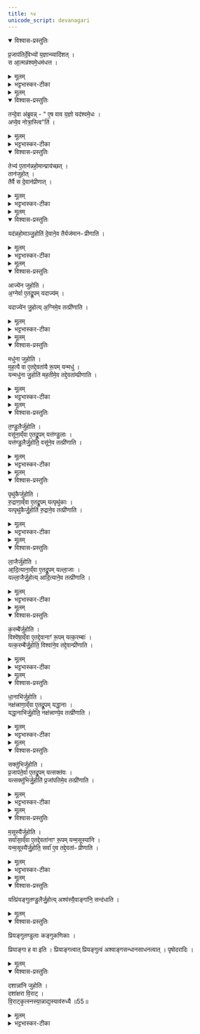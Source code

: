 ```yaml
---
title: १४
unicode_script: devanagari
---
```


<details open><summary>विश्वास-प्रस्तुतिः</summary>

प्र॒जाप॑तिर्दे॒वेभ्यो॑ य॒ज्ञान्व्यादि॑शत् ।  
स आ॒त्मन्न॑श्वमे॒धम॑धत्त ।  
</details>

<details><summary>मूलम्</summary>

प्र॒जाप॑तिर्दे॒वेभ्यो॑ य॒ज्ञान्व्यादि॑शत् ।  
स आ॒त्मन्न॑श्वमे॒धम॑धत्त ।  
</details>

<details><summary>भट्टभास्कर-टीका</summary>

1प्रजापपतिर्देवेभ्य इत्यादि ॥
पत्नी संयाजनान्तेऽहन्यग्निष्टोमे तु संस्थिते ।  
प्रजापतिसमे गीतवीणागणकिभिर्नृपे ॥  


अस्तंगते सहस्रांशौ वारुण्या त्वर्थनिर्मिताः ।  
षट्त्रिंशतमथासन्दीस्तावन्तोऽध्वर्यवो वृताः ॥  

अप्राकृताः स्रुवैर्दीर्घदण्डैः खदिरसम्भवैः ।  
सर्वां तां रात्रिमन्नानि दशाज्यादीनि जुह्वति ॥  

इदमिदानीं विदधाति । अश्वमेधव्यतिरिक्तान् यज्ञान् व्यादिश्य पृथक्पृथक् विभज्य अश्वमेधं आत्मन्येव स्थापितवान् ।  
</details>


<details><summary>मूलम्</summary>

तन्दे॒वा अ॑ब्रुवन् ।  
ए॒ष वाव य॒ज्ञः ।  
यद॑श्वमे॒धः ।  
अप्ये॒व नोत्रा॒स्त्विति॑ ।  
</details>

<details open><summary>विश्वास-प्रस्तुतिः</summary>

तन्दे॒वा अ॑ब्रुवन्न् - " ए॒ष वाव य॒ज्ञो यद॑श्वमे॒धः ।  
अप्ये॒व नोत्रा॒स्त्वि"ति॑ ।  
</details>

<details><summary>मूलम्</summary>

तन्दे॒वा अ॑ब्रुवन्न् - " ए॒ष वाव य॒ज्ञो यद॑श्वमे॒धः ।  
अप्ये॒व नोत्रा॒स्त्वि"ति॑ ।  
</details>

<details><summary>भट्टभास्कर-टीका</summary>

अथ तं देवा अब्रुवन् एषः अश्वमेधः एव यज्ञः अन्ये यज्ञाभासाः। तस्मात् अस्मिन् यज्ञे अस्माकं यत्किंचिदप्यस्त्वेव अल्पमस्त्विति यावत् । अस्माकमप्यस्त्विति वा तेभ्यः एतान् अन्नहोमान् वक्ष्यमाणान् 'एकस्मै स्वाहा' इत्यादीन् प्रादात् ।  
</details>

<details open><summary>विश्वास-प्रस्तुतिः</summary>

तेभ्य॑ ए॒तान॑न्नहो॒मान्प्राय॑च्छत् ।  
तान॑जुहोत् ।  
तैर्वै स दे॒वान॑प्रीणात् ।  
</details>

<details><summary>मूलम्</summary>

तेभ्य॑ ए॒तान॑न्नहो॒मान्प्राय॑च्छत् ।  
तान॑जुहोत् ।  
तैर्वै स दे॒वान॑प्रीणात् ।  
</details>

<details><summary>भट्टभास्कर-टीका</summary>

तेभ्यश्च तानजुहोत् तैश्च तानप्रीणयत् ।  
</details>


<details><summary>मूलम्</summary>

यद॑न्नहो॒माञ्जु॒होति॑ ॥50॥  
दे॒वाने॒व तैर्यज॑मानᳶ प्रीणाति ।  
</details>

<details open><summary>विश्वास-प्रस्तुतिः</summary>

यद॑न्नहो॒माञ्जु॒होति॑ दे॒वाने॒व तैर्यज॑मानᳶ प्रीणाति ।  
</details>

<details><summary>मूलम्</summary>

यद॑न्नहो॒माञ्जु॒होति॑ दे॒वाने॒व तैर्यज॑मानᳶ प्रीणाति ।  
</details>

<details><summary>भट्टभास्कर-टीका</summary>

यदित्यादि । गतम् ।  

अवनीयानि होतव्यानि अन्नहोमाः ॥
</details>


<details><summary>मूलम्</summary>

आज्ये॑न जुहोति ।  
अ॒ग्नेर्वा ए॒तद्रू॒पम् ।  
यदाज्य॑म् ।  
यदाज्ये॑न जु॒होति॑ ।  
अ॒ग्निमे॒व तत्प्री॑णाति ।  
</details>

<details open><summary>विश्वास-प्रस्तुतिः</summary>

आज्ये॑न जुहोति ।  
अ॒ग्नेर्वा ए॒तद्रू॒पम्  यदाज्य॑म् ।   

यदाज्ये॑न जु॒होत्य् अ॒ग्निमे॒व तत्प्री॑णाति ।  
</details>

<details><summary>मूलम्</summary>

आज्ये॑न जुहोति ।  
अ॒ग्नेर्वा ए॒तद्रू॒पम्  यदाज्य॑म् ।   

यदाज्ये॑न जु॒होत्य् अ॒ग्निमे॒व तत्प्री॑णाति ।  
</details>

<details><summary>भट्टभास्कर-टीका</summary>

2रूपवत्प्रियतमत्वात् आज्यमग्निरूपम् । एवं सर्वत्र ।  
</details>


<details><summary>मूलम्</summary>

मधु॑ना जुहोति ।  
म॒ह॒त्यै वा ए॒तद्दे॒वता॑यै रू॒पम् ।  
यन्मधु॑ ।  
यन्मधु॑ना जु॒होति॑ ॥51॥  
म॒ह॒तीमे॒व तद्दे॒वता॑म्प्रीणाति ।  
</details>

<details open><summary>विश्वास-प्रस्तुतिः</summary>

मधु॑ना जुहोति ।  
म॒ह॒त्यै वा ए॒तद्दे॒वता॑यै रू॒पम् यन्मधु॑ ।  
यन्मधु॑ना जु॒होति॑ मह॒तीमे॒व तद्दे॒वता॑म्प्रीणाति ।  
</details>

<details><summary>मूलम्</summary>

मधु॑ना जुहोति ।  
म॒ह॒त्यै वा ए॒तद्दे॒वता॑यै रू॒पम् यन्मधु॑ ।  
यन्मधु॑ना जु॒होति॑ मह॒तीमे॒व तद्दे॒वता॑म्प्रीणाति ।  
</details>

<details><summary>भट्टभास्कर-टीका</summary>

महती देवता महादेवः विश्वाधिक्यं महत्त्वम् ।  
</details>


<details><summary>मूलम्</summary>

त॒ण्डु॒लैर्जु॑होति ।  
वसू॑ना॒व्ँवा ए॒तद्रू॒पम् ।  
यत्त॑ण्डु॒लाः ।  
यत्त॑ण्डु॒लैर्जु॒होति॑ ।  
वसू॑ने॒व तत्प्री॑णाति ।  
</details>

<details open><summary>विश्वास-प्रस्तुतिः</summary>

त॒ण्डु॒लैर्जु॑होति ।  
वसू॑ना॒व्ँवा ए॒तद्रू॒पम् यत्त॑ण्डु॒लाः ।  
यत्त॑ण्डु॒लैर्जु॒होति॒ वसू॑ने॒व तत्प्री॑णाति ।  
</details>

<details><summary>मूलम्</summary>

त॒ण्डु॒लैर्जु॑होति ।  
वसू॑ना॒व्ँवा ए॒तद्रू॒पम् यत्त॑ण्डु॒लाः ।  
यत्त॑ण्डु॒लैर्जु॒होति॒ वसू॑ने॒व तत्प्री॑णाति ।  
</details>

<details><summary>भट्टभास्कर-टीका</summary>

तण्डुलाः व्रीहितण्डुलाः ।  
</details>


<details><summary>मूलम्</summary>

पृथु॑कैर्जुहोति ।  
रु॒द्राणा॒व्ँवा ए॒तद्रू॒पम् ।  
यत्पृथु॑काः ।  
यत्पृथु॑कैर्जु॒होति॑ ॥52॥  
रु॒द्राने॒व तत्प्री॑णाति ।  
</details>

<details open><summary>विश्वास-प्रस्तुतिः</summary>

पृथु॑कैर्जुहोति ।  
रु॒द्राणा॒व्ँवा ए॒तद्रू॒पम्  यत्पृथु॑काः ।  
यत्पृथु॑कैर्जु॒होति॑ रु॒द्राने॒व तत्प्री॑णाति ।  
</details>

<details><summary>मूलम्</summary>

पृथु॑कैर्जुहोति ।  
रु॒द्राणा॒व्ँवा ए॒तद्रू॒पम्  यत्पृथु॑काः ।  
यत्पृथु॑कैर्जु॒होति॑ रु॒द्राने॒व तत्प्री॑णाति ।  
</details>

<details><summary>भट्टभास्कर-टीका</summary>

पृथुकाः चिपिटकाः ।  
</details>


<details><summary>मूलम्</summary>

ला॒जैर्जु॑होति ।  
आ॒दि॒त्याना॒व्ँवा ए॒तद्रू॒पम् ।  
यल्ला॒जाः ।  
यल्ला॒जैर्जु॒होति॑ ।  
आ॒दि॒त्याने॒व तत्प्री॑णाति ।  
</details>

<details open><summary>विश्वास-प्रस्तुतिः</summary>

ला॒जैर्जु॑होति ।  
आ॒दि॒त्याना॒व्ँवा ए॒तद्रू॒पम्  यल्ला॒जाः ।  
यल्ला॒जैर्जु॒होत्य् आदि॒त्याने॒व तत्प्री॑णाति ।  
</details>

<details><summary>मूलम्</summary>

ला॒जैर्जु॑होति ।  
आ॒दि॒त्याना॒व्ँवा ए॒तद्रू॒पम्  यल्ला॒जाः ।  
यल्ला॒जैर्जु॒होत्य् आदि॒त्याने॒व तत्प्री॑णाति ।  
</details>

<details><summary>भट्टभास्कर-टीका</summary>

लाजाः व्रीहिभवाः तण्डुलपरिणामाः ।  
</details>


<details><summary>मूलम्</summary>

क॒रम्बै॑र्जुहोति ।  
विश्वे॑षा॒व्ँवा ए॒तद्दे॒वानाꣳ॑ रू॒पम् ।  
यत्क॒रम्बाः॑ ।  
यत्क॒रम्बै॑र्जु॒होति॑ ॥ 53॥  
विश्वा॑ने॒व तद्दे॒वान्प्री॑णाति ।  
</details>

<details open><summary>विश्वास-प्रस्तुतिः</summary>

क॒रम्बै॑र्जुहोति ।  
विश्वे॑षा॒व्ँवा ए॒तद्दे॒वानाꣳ॑ रू॒पम् यत्क॒रम्बाः॑ ।  
यत्क॒रम्बै॑र्जु॒होति॒ विश्वा॑ने॒व तद्दे॒वान्प्री॑णाति ।  
</details>

<details><summary>मूलम्</summary>

क॒रम्बै॑र्जुहोति ।  
विश्वे॑षा॒व्ँवा ए॒तद्दे॒वानाꣳ॑ रू॒पम् यत्क॒रम्बाः॑ ।  
यत्क॒रम्बै॑र्जु॒होति॒ विश्वा॑ने॒व तद्दे॒वान्प्री॑णाति ।  
</details>

<details><summary>भट्टभास्कर-टीका</summary>

करम्बाः आज्यमिश्रितास्सक्तवः ।  
</details>


<details><summary>मूलम्</summary>

धा॒नाभि॑र्जुहोति ।  
नक्ष॑त्त्राणा॒व्ँवा ए॒तद्रू॒पम् ।  
यद्धा॒नाः ।  
यद्धा॒नाभि॑र्जु॒होति॑ ।  
नक्ष॑त्त्राण्ये॒व तत्प्री॑णाति ।  
</details>

<details open><summary>विश्वास-प्रस्तुतिः</summary>

धा॒नाभि॑र्जुहोति ।  
नक्ष॑त्त्राणा॒व्ँवा ए॒तद्रू॒पम् यद्धा॒नाः ।  
यद्धा॒नाभि॑र्जु॒होति॒ नक्ष॑त्त्राण्ये॒व तत्प्री॑णाति ।  
</details>

<details><summary>मूलम्</summary>

धा॒नाभि॑र्जुहोति ।  
नक्ष॑त्त्राणा॒व्ँवा ए॒तद्रू॒पम् यद्धा॒नाः ।  
यद्धा॒नाभि॑र्जु॒होति॒ नक्ष॑त्त्राण्ये॒व तत्प्री॑णाति ।  
</details>

<details><summary>भट्टभास्कर-टीका</summary>

धानाः यवप्रभवाः तण्डुलपाकाः ।  
</details>


<details><summary>मूलम्</summary>

सक्तु॑भिर्जुहोति ।  
प्र॒जाप॑ते॒र्वा ए॒तद्रू॒पम् ।  
यत्सक्त॑वः ।  
यत्सक्तु॑भिर्जु॒होति॑ ॥54॥  
प्र॒जा॑पतिमे॒व तत्प्री॑णाति ।  
</details>

<details open><summary>विश्वास-प्रस्तुतिः</summary>

सक्तु॑भिर्जुहोति ।  
प्र॒जाप॑ते॒र्वा ए॒तद्रू॒पम् यत्सक्त॑वः ।  
यत्सक्तु॑भिर्जु॒होति॑ प्र॒जा॑पतिमे॒व तत्प्री॑णाति ।  
</details>

<details><summary>मूलम्</summary>

सक्तु॑भिर्जुहोति ।  
प्र॒जाप॑ते॒र्वा ए॒तद्रू॒पम् यत्सक्त॑वः ।  
यत्सक्तु॑भिर्जु॒होति॑ प्र॒जा॑पतिमे॒व तत्प्री॑णाति ।  
</details>

<details><summary>भट्टभास्कर-टीका</summary>

सक्तवः लाजपेषाः ।  
</details>


<details><summary>मूलम्</summary>

म॒सूस्यै॑र्जुहोति ।  
सर्वा॑सा॒व्ँवा ए॒तद्दे॒वता॑नाꣳ रू॒पम् ।  
यन्म॒सूस्या॑नि ।  
यन्म॒सूस्यै॑र्जु॒होति॑ ।  
सर्वा॑ ए॒व तद्दे॒वता॑ᳶ प्रीणाति ।  
</details>

<details open><summary>विश्वास-प्रस्तुतिः</summary>

म॒सूस्यै॑र्जुहोति ।  
सर्वा॑सा॒व्ँवा ए॒तद्दे॒वता॑नाꣳ रू॒पम् यन्म॒सूस्या॑नि ।  
यन्म॒सूस्यै॑र्जु॒होति॒ सर्वा॑ ए॒व तद्दे॒वता॑ᳶ प्रीणाति ।  
</details>

<details><summary>मूलम्</summary>

म॒सूस्यै॑र्जुहोति ।  
सर्वा॑सा॒व्ँवा ए॒तद्दे॒वता॑नाꣳ रू॒पम् यन्म॒सूस्या॑नि ।  
यन्म॒सूस्यै॑र्जु॒होति॒ सर्वा॑ ए॒व तद्दे॒वता॑ᳶ प्रीणाति ।  
</details>

<details><summary>भट्टभास्कर-टीका</summary>

मसूस्यानि मसूस्यतण्डुलाः ।  
</details>


<details><summary>मूलम्</summary>

प्रि॒य॒ङ्गु॒त॒ण्डु॒लैर्जु॑होति ।  
प्रि॒याङ्गा॑ ह॒ वै नामै॒ते ।  
ए॒तैर्वै दे॒वा अश्व॒स्याङ्गा॑नि॒ सम॑दधुः ।  
यत्प्रि॑यङ्गुतण्डु॒लैर्जु॒होति॑ ।  
अश्व॑स्यै॒वाङ्गा॑नि॒ सन्द॑धाति ।  
</details>

<details open><summary>विश्वास-प्रस्तुतिः</summary>

यत्प्रि॑यङ्गुतण्डु॒लैर्जु॒होत्य् अश्व॑स्यै॒वाङ्गा॑नि॒ सन्द॑धाति ।  
</details>

<details><summary>मूलम्</summary>

यत्प्रि॑यङ्गुतण्डु॒लैर्जु॒होत्य् अश्व॑स्यै॒वाङ्गा॑नि॒ सन्द॑धाति ।  
</details>

<details open><summary>विश्वास-प्रस्तुतिः</summary>

प्रियङ्गुतण्डुलाः कङ्गुकणिकाः ।  

प्रियाङ्गा ह वा इति । प्रियाङ्गत्वात् प्रियङ्गुत्वं अश्वाङ्गसन्धानसाधनत्वात् । पृषोदरादिः ।  
</details>

<details><summary>मूलम्</summary>

प्रियङ्गुतण्डुलाः कङ्गुकणिकाः ।  

प्रियाङ्गा ह वा इति । प्रियाङ्गत्वात् प्रियङ्गुत्वं अश्वाङ्गसन्धानसाधनत्वात् । पृषोदरादिः ।  
</details>

<details open><summary>विश्वास-प्रस्तुतिः</summary>

दशान्ना॑नि जुहोति ।  
दशा॑क्षरा वि॒राट् ।  
वि॒राट्कृ॒त्स्नस्या॒न्नाद्य॒स्याव॑रुध्यै ॥55॥  
</details>

<details><summary>मूलम्</summary>

दशान्ना॑नि जुहोति ।  
दशा॑क्षरा वि॒राट् ।  
वि॒राट्कृ॒त्स्नस्या॒न्नाद्य॒स्याव॑रुध्यै ॥55॥  
</details>

<details><summary>भट्टभास्कर-टीका</summary>

सर्वाणि मिश्रीकृत्य जुहोति - दशेति ।  


इति तृतीये अष्टमे चतुर्दशोऽनुवाकः ॥  

</details>

